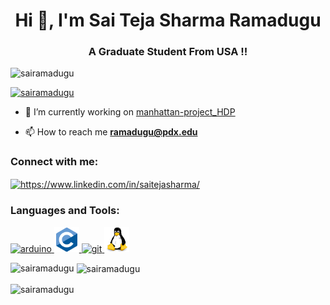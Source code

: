 <h1 align="center">Hi 👋, I'm Sai Teja Sharma Ramadugu</h1>
<h3 align="center">A Graduate Student From USA !!</h3>

<p align="left"> <img src="https://komarev.com/ghpvc/?username=sairamadugu&label=Profile%20views&color=0e75b6&style=flat" alt="sairamadugu" /> </p>

<p align="left"> <a href="https://github.com/ryo-ma/github-profile-trophy"><img src="https://github-profile-trophy.vercel.app/?username=sairamadugu" alt="sairamadugu" /></a> </p>

- 🔭 I’m currently working on [manhattan-project_HDP](https://github.com/sairamadugu/manhattan-project_HDP.git)

- 📫 How to reach me **ramadugu@pdx.edu**

<h3 align="left">Connect with me:</h3>
<p align="left">
<a href="https://linkedin.com/in/https://www.linkedin.com/in/saitejasharma/" target="blank"><img align="center" src="https://raw.githubusercontent.com/rahuldkjain/github-profile-readme-generator/master/src/images/icons/Social/linked-in-alt.svg" alt="https://www.linkedin.com/in/saitejasharma/" height="30" width="40" /></a>
</p>

<h3 align="left">Languages and Tools:</h3>
<p align="left"> <a href="https://www.arduino.cc/" target="_blank" rel="noreferrer"> <img src="https://cdn.worldvectorlogo.com/logos/arduino-1.svg" alt="arduino" width="40" height="40"/> </a> <a href="https://www.cprogramming.com/" target="_blank" rel="noreferrer"> <img src="https://raw.githubusercontent.com/devicons/devicon/master/icons/c/c-original.svg" alt="c" width="40" height="40"/> </a> <a href="https://git-scm.com/" target="_blank" rel="noreferrer"> <img src="https://www.vectorlogo.zone/logos/git-scm/git-scm-icon.svg" alt="git" width="40" height="40"/> </a> <a href="https://www.linux.org/" target="_blank" rel="noreferrer"> <img src="https://raw.githubusercontent.com/devicons/devicon/master/icons/linux/linux-original.svg" alt="linux" width="40" height="40"/> </a> </p>

<p><img align="left" src="https://github-readme-stats.vercel.app/api/top-langs?username=sairamadugu&show_icons=true&locale=en&layout=compact" alt="sairamadugu" /></p>

<p>&nbsp;<img align="center" src="https://github-readme-stats.vercel.app/api?username=sairamadugu&show_icons=true&locale=en" alt="sairamadugu" /></p>

<p><img align="center" src="https://github-readme-streak-stats.herokuapp.com/?user=sairamadugu&" alt="sairamadugu" /></p>
